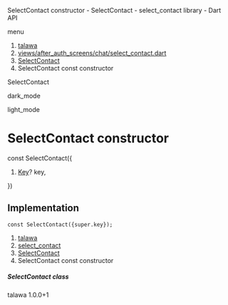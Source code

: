 




SelectContact constructor - SelectContact - select\_contact library - Dart API







menu

1. [talawa](../../index.html)
2. [views/after\_auth\_screens/chat/select\_contact.dart](../../views_after_auth_screens_chat_select_contact/views_after_auth_screens_chat_select_contact-library.html)
3. [SelectContact](../../views_after_auth_screens_chat_select_contact/SelectContact-class.html)
4. SelectContact const constructor

SelectContact


dark\_mode

light\_mode




# SelectContact constructor


const
SelectContact({

1. [Key](https://api.flutter.dev/flutter/foundation/Key-class.html)? key,

})

## Implementation

```
const SelectContact({super.key});
```

 


1. [talawa](../../index.html)
2. [select\_contact](../../views_after_auth_screens_chat_select_contact/views_after_auth_screens_chat_select_contact-library.html)
3. [SelectContact](../../views_after_auth_screens_chat_select_contact/SelectContact-class.html)
4. SelectContact const constructor

##### SelectContact class





talawa
1.0.0+1






